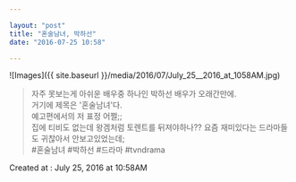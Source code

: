 ```yaml
---

layout: "post"  
title: "혼술남녀, 박하선"  
date: "2016-07-25 10:58"

---
```


![Images]({{ site.baseurl }}/media/2016/07/July_25__2016_at_1058AM.jpg)

> 자주 못보는게 아쉬운 배우중 하나인 박하선 배우가 오래간만에.  
> 거기에 제목은 '혼술남녀'다.  
> 예고편에서의 저 표정 어쩔;;  
> 집에 티비도 없는데 왕겜처럼 토렌트를 뒤져야하나?? 요즘 재미있다는 드라마들도 귀찮아서 안보고있었는데;  
> \#혼술남녀 \#박하선 \#드라마 \#tvndrama

Created at : July 25, 2016 at 10:58AM
